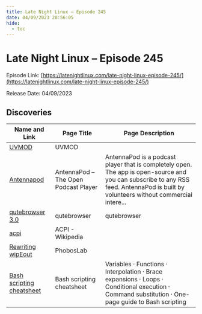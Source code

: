 ```yaml
---
title: Late Night Linux – Episode 245
date: 04/09/2023 20:56:05
hide:
  - toc
---
```


# Late Night Linux – Episode 245

Episode Link: [https://latenightlinux.com/late-night-linux-episode-245/](https://latenightlinux.com/late-night-linux-episode-245/)

Release Date: 04/09/2023

## Discoveries

| Name and Link | Page Title | Page Description |
| ------------- | ---------- | ---------------- |
| [UVMOD](https://whosmatt.github.io/uvmod/) | UVMOD |  |
| [Antennapod](https://antennapod.org/) | AntennaPod – The Open Podcast Player | AntennaPod is a podcast player that is completely open. The app is open-source and you can subscribe to any RSS feed. AntennaPod is built by volunteers without commercial intere... |
| [qutebrowser 3.0](https://qutebrowser.org/) | qutebrowser | qutebrowser |  |
| [acpi](https://en.wikipedia.org/wiki/ACPI) | ACPI - Wikipedia |  |
| [Rewriting wipEout](https://phoboslab.org/log/2023/08/rewriting-wipeout) | PhobosLab |  |
| [Bash scripting cheatsheet](https://devhints.io/bash) | Bash scripting cheatsheet | Variables · Functions · Interpolation · Brace expansions · Loops · Conditional execution · Command substitution · One-page guide to Bash scripting |